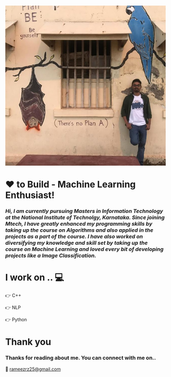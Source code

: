 
![alt text](https://github.com/rameezrz25/rameezrz25/blob/master/left-image.jpg)


# ❤ to Build - Machine Learning Enthusiast!
### _Hi, I am currently pursuing Masters in Information Technology at the National Institute of Technolgy, Karnataka. Since joining Mtech, I have greatly enhanced my programming skills by taking up the course on Algorithms and also applied in the projects as a part of the course. I have also worked on diversifying my knowledge and skill set by taking up the course on Machine Learning and loved every bit of developing projects like a Image Classification._
<!-- section - skills -->

# I work on .. 💻

:point_right: C++

:point_right: NLP

:point_right: Python 

<!-- section - skills -->
# Thank you 

### Thanks for reading about me. You can connect with me on..

:e-mail: rameezrz25@gmail.com
